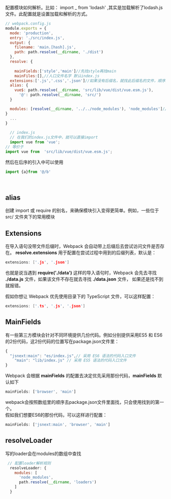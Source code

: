 配置模块如何解析。比如： import _ from 'lodash' ,其实是加载解析了lodash.js文件。此配置就是设置加载和解析的方式。

```javascript
// webpack.config.js
module.exports = {
  mode: 'production',
  entry: './src/index.js',
  output: {
    filename: 'main.[hash].js',
    path: path.resolve(__dirname, './dist')
  },
  resolve: {
    
    mainFields:['style','main']//先找style再找main
    mainFiles:[],//人口文件名字 默认index.js
  extensions:['.js','.css','.json']//如果没有后缀名，就找此后缀名的文件，顺序为从前到后
  alias: {
    vue$: path.resolve(__dirname, 'src/lib/vue/dist/vue.esm.js'),
      '@': path.resolve(__dirname, 'src/')
  }

  modules: [resolve(__dirname, '../../node_modules'), 'node_modules']//告诉webpack解析模块时去找哪个目录
}
  ...
}
  
  // index.js
  // 在我们的index.js文件中，就可以直接import
  import vue from 'vue';
// 等价于
import vue from  'src/lib/vue/dist/vue.esm.js';

```
然后在后序的引入中可以使用
```javascript
import {a}from '@/b'
```
[<br />](https://malun666.github.io/aicoder_vip_doc/#/pages/vip_2webpack?id=%e5%a4%96%e9%83%a8%e6%89%a9%e5%b1%95externals)

## alias
创建 import 或 require 的别名，来确保模块引入变得更简单。例如，一些位于 src/ 文件夹下的常用模块


## Extensions
在导入语句没带文件后缀时，Webpack 会自动带上后缀后去尝试访问文件是否存在。 **resolve.extensions** 用于配置在尝试过程中用到的后缀列表，默认是：
```c
extensions: ['.js', '.json']
```
也就是说当遇到 **require('./data')** 这样的导入语句时，Webpack 会先去寻找 **./data.js** 文件，如果该文件不存在就去寻找 **./data.json** 文件， 如果还是找不到就报错。

假如你想让 Webpack 优先使用目录下的 TypeScript 文件，可以这样配置：
```c
extensions: ['.ts', '.js', '.json']
```

## MainFields
有一些第三方模块会针对不同环境提供几份代码。例如分别提供采用ES5 和 ES6的2份代码，这2份代码的位置写在package.json文件里：
```javascript
{
  "jsnext:main": "es/index.js",// 采用 ES6 语法的代码入口文件
    "main": "lib/index.js" // 采用 ES5 语法的代码入口文件
}
```
Webpack 会根据 **mainFields** 的配置去决定优先采用那份代码，**mainFields** 默认如下
```javascript
mainFields: ['browser', 'main']
```
webpack会按照数组里的顺序去package.json文件里面找，只会使用找到的第一个。<br />假如我们想要ES6的那份代码，可以这样进行配置：
```javascript
mainFields: ['jsnext:main', 'browser', 'main']
```


## resolveLoader
写的loader会在modules的数组中查找
```javascript
 // 配置loader解析规则
  resolveLoader: {
    modules: [
      'node_modules',
      path.resolve(__dirname, 'loaders')
    ]
  }
```
<br /> 

